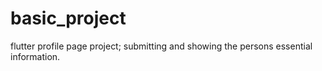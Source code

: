 # basic_project

flutter profile page project; submitting and showing the persons essential information.
